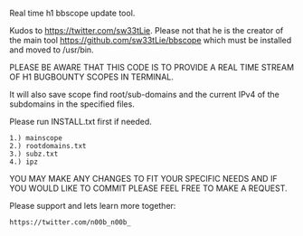 Real time h1 bbscope update tool.

Kudos to https://twitter.com/sw33tLie. Please not that he is the creator of the main tool https://github.com/sw33tLie/bbscope which must be installed and moved to /usr/bin.

PLEASE BE AWARE THAT THIS CODE IS TO PROVIDE A REAL TIME STREAM OF H1 BUGBOUNTY SCOPES IN TERMINAL. 

It will also save scope find root/sub-domains and the current IPv4 of the subdomains in the specified files.

Please run INSTALL.txt first if needed.

    1.) mainscope
    2.) rootdomains.txt
    3.) subz.txt
    4.) ipz

YOU MAY MAKE ANY CHANGES TO FIT YOUR SPECIFIC NEEDS AND IF YOU WOULD LIKE TO COMMIT PLEASE FEEL FREE TO MAKE A REQUEST.



Please support and lets learn more together:

    https://twitter.com/n00b_n00b_
